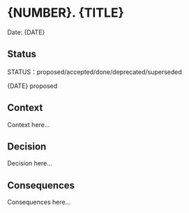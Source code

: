 # {NUMBER}. {TITLE}

Date: {DATE}

## Status

STATUS：proposed/accepted/done/deprecated/superseded

{DATE} proposed 

## Context

Context here...

## Decision

Decision here...

## Consequences

Consequences here...

